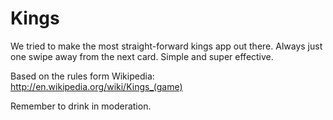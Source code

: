 Kings
=====

We tried to make the most straight-forward kings app out there.
Always just one swipe away from the next card.
Simple and super effective.

Based on the rules form Wikipedia: http://en.wikipedia.org/wiki/Kings_(game)

Remember to drink in moderation.
